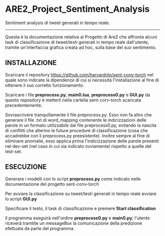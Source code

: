 # ARE2_Project_Sentiment_Analysis

Sentiment analysis di tweet generati in tempo reale.

__________________________________________________________

Questa è la documentazione relativa al Progetto di Are2 che affronta alcuni task di classificazione di tweet/testi generati in tempo reale dall'utente, tramite un'interfaccia grafica creata ad hoc, sulla base del suo sentimento.


## INSTALLAZIONE

Scaricare il repository https://github.com/harvardnlp/sent-conv-torch nel quale sono indicate la dipendenze di cui si necessità l'installazione al fine di ottenere il suo corretto funzionamento.

Scaricare i file **preprocess.py**, **main0.lua**, **preprocess0.py** e **GUI.py** da questo repository e metterli nella cartella sent-corv-torch scaricata precedentemente.

Sovrascrivere tranquillamente il file preprocess.py. Esso non fa altro che generare il file .txt di word_mapping contenente le indicizzazioni delle parole in un formato utilizzabile dal file preprocess0.py, evitando la nascita di conflitti che alterino le future procedure di classificazione (cosa che accadrebbe con il preprocess.py preesistente). Inoltre sempre al fine di eliminare anomalie, esso applica prima l'indicizzazione delle parole presenti nel dev-set (nel caso in cui sia indicato ovviamente) rispetto a quelle del test-set.


## ESECUZIONE

Generare i modelli con lo script **preprocess.py** come indicato nelle documentazione del progetto sent-conv-torch

Per avviare la classificazione su tweet/testi generati in tempo reale avviare lo script **GUI.py**

Specificare il testo, il task di classificazione e premere **Start classification**

Il programma eseguirà nell'ordine **preprocess0.py** e **main0.py**; l'utente riceverà tramtite un messageBox la comunicazione della predizione efettuata da parte del programma.
